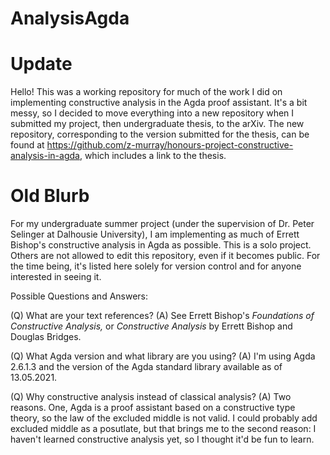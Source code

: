 # AnalysisAgda

# Update
Hello! This was a working repository for much of the work I did on implementing constructive analysis in the Agda proof assistant. It's a bit messy, so I decided to move everything into a new repository when I submitted my project, then undergraduate thesis, to the arXiv. The new repository, corresponding to the version submitted for the thesis, can be found at https://github.com/z-murray/honours-project-constructive-analysis-in-agda, which includes a link to the thesis.

# Old Blurb
For my undergraduate summer project (under the supervision of Dr. Peter Selinger at Dalhousie University), I am implementing as much of Errett Bishop's constructive analysis in Agda as possible. This is a solo project. Others are not allowed to edit this repository, even if it becomes public. For the time being, it's listed here solely for version control and for anyone interested in seeing it.

Possible Questions and Answers:

(Q) What are your text references?
(A) See Errett Bishop's _Foundations of Constructive Analysis,_ or _Constructive Analysis_ by Errett Bishop and Douglas Bridges.

(Q) What Agda version and what library are you using?
(A) I'm using Agda 2.6.1.3 and the version of the Agda standard library available as of 13.05.2021.

(Q) Why constructive analysis instead of classical analysis?
(A) Two reasons. One, Agda is a proof assistant based on a constructive type theory, so the law of the excluded middle is not valid. I could probably add excluded middle as a posutlate, but that brings me to the second reason: I haven't learned constructive analysis yet, so I thought it'd be fun to learn.

